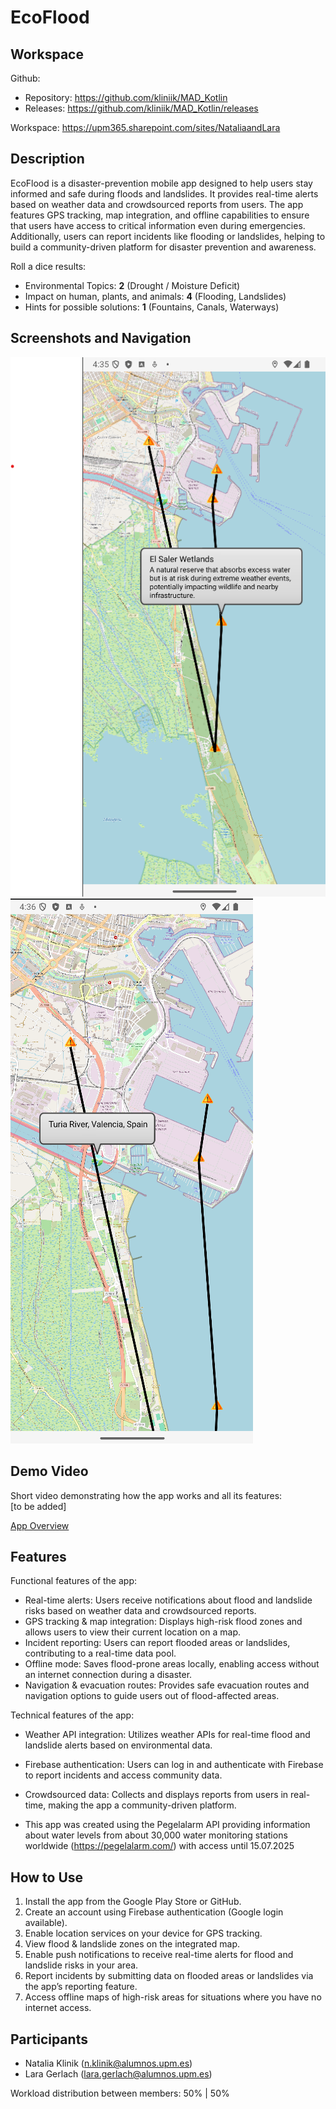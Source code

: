 # EcoFlood

## Workspace
Github:
- Repository: https://github.com/kliniik/MAD_Kotlin
- Releases: https://github.com/kliniik/MAD_Kotlin/releases

Workspace: https://upm365.sharepoint.com/sites/NataliaandLara

## Description
EcoFlood is a disaster-prevention mobile app designed to help users stay informed and safe during floods and landslides. It provides real-time alerts based on weather data and crowdsourced reports from users. The app features GPS tracking, map integration, and offline capabilities to ensure that users have access to critical information even during emergencies. Additionally, users can report incidents like flooding or landslides, helping to build a community-driven platform for disaster prevention and awareness.

Roll a dice results:
- Environmental Topics: **2** (Drought / Moisture Deficit)
- Impact on human, plants, and animals: **4** (Flooding, Landslides)
- Hints for possible solutions: **1** (Fountains, Canals, Waterways)

## Screenshots and Navigation
![Screenshot1](screenshots/screen_app1.png)
![Screenshot2](screenshots/screen_app2.png)

## Demo Video
Short video demonstrating how the app works and all its features:  
[to be added]  

[App Overview](https://upm365-my.sharepoint.com/:v:/g/personal/n_klinik_alumnos_upm_es/Ef4AgLY4ycNHjniF9KE6WUQBunDQt_4iA5y7SE-0HYgfXg?e=ogf0rw&nav=eyJyZWZlcnJhbEluZm8iOnsicmVmZXJyYWxBcHAiOiJTdHJlYW1XZWJBcHAiLCJyZWZlcnJhbFZpZXciOiJTaGFyZURpYWxvZy1MaW5rIiwicmVmZXJyYWxBcHBQbGF0Zm9ybSI6IldlYiIsInJlZmVycmFsTW9kZSI6InZpZXcifX0%3D)

## Features
Functional features of the app:
- Real-time alerts: Users receive notifications about flood and landslide risks based on weather data and crowdsourced reports.
- GPS tracking & map integration: Displays high-risk flood zones and allows users to view their current location on a map.
- Incident reporting: Users can report flooded areas or landslides, contributing to a real-time data pool.
- Offline mode: Saves flood-prone areas locally, enabling access without an internet connection during a disaster.
- Navigation & evacuation routes: Provides safe evacuation routes and navigation options to guide users out of flood-affected areas.

Technical features of the app:
- Weather API integration: Utilizes weather APIs for real-time flood and landslide alerts based on environmental data.
- Firebase authentication: Users can log in and authenticate with Firebase to report incidents and access community data.
- Crowdsourced data: Collects and displays reports from users in real-time, making the app a community-driven platform.

- This app was created using the Pegelalarm API providing information about water levels from about 30,000 water monitoring stations worldwide (https://pegelalarm.com/) with access until 15.07.2025

## How to Use
1. Install the app from the Google Play Store or GitHub.
2. Create an account using Firebase authentication (Google login available).
3. Enable location services on your device for GPS tracking.
4. View flood & landslide zones on the integrated map.
5. Enable push notifications to receive real-time alerts for flood and landslide risks in your area.
6. Report incidents by submitting data on flooded areas or landslides via the app’s reporting feature.
7. Access offline maps of high-risk areas for situations where you have no internet access.

## Participants
- Natalia Klinik (n.klinik@alumnos.upm.es)
- Lara Gerlach (lara.gerlach@alumnos.upm.es)

Workload distribution between members: 50% | 50%

